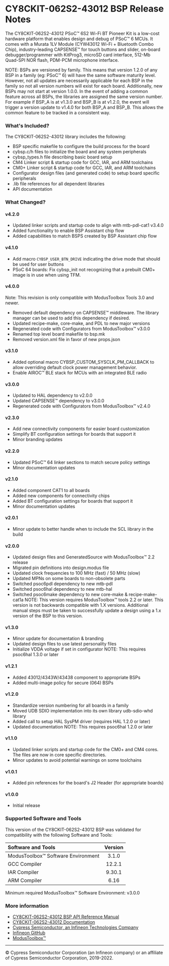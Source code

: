 # CY8CKIT-062S2-43012 BSP Release Notes
The CY8CKIT-062S2-43012 PSoC™ 6S2 Wi-Fi BT Pioneer Kit is a low-cost hardware platform that enables design and debug of PSoC™ 6 MCUs. It comes with a Murata 1LV Module (CYW43012 Wi-Fi + Bluetooth Combo Chip), industry-leading CAPSENSE™ for touch buttons and slider, on-board debugger/programmer with KitProg3, microSD card interface, 512-Mb Quad-SPI NOR flash, PDM-PCM microphone interface.

NOTE: BSPs are versioned by family. This means that version 1.2.0 of any BSP in a family (eg: PSoC™ 6) will have the same software maturity level. However, not all updates are necessarily applicable for each BSP in the family so not all version numbers will exist for each board. Additionally, new BSPs may not start at version 1.0.0. In the event of adding a common feature across all BSPs, the libraries are assigned the same version number. For example if BSP_A is at v1.3.0 and BSP_B is at v1.2.0, the event will trigger a version update to v1.4.0 for both BSP_A and BSP_B. This allows the common feature to be tracked in a consistent way.

### What's Included?
The CY8CKIT-062S2-43012 library includes the following:
* BSP specific makefile to configure the build process for the board
* cybsp.c/h files to initialize the board and any system peripherals
* cybsp_types.h file describing basic board setup
* CM4 Linker script & startup code for GCC, IAR, and ARM toolchains
* CM0+ Linker script & startup code for GCC, IAR, and ARM toolchains
* Configurator design files (and generated code) to setup board specific peripherals
* .lib file references for all dependent libraries
* API documentation

### What Changed?
#### v4.2.0
* Updated linker scripts and startup code to align with mtb-pdl-cat1 v3.4.0
* Added functionality to enable BSP Assistant chip flow
* Added capabilities to match BSPS created by BSP Assistant chip flow
#### v4.1.0
* Add macro `CYBSP_USER_BTN_DRIVE` indicating the drive mode that should be used for user buttons
* PSoC 64 boards: Fix cybsp_init not recognizing that a prebuilt CM0+ image is in use when using TFM.
#### v4.0.0
Note: This revision is only compatible with ModusToolbox Tools 3.0 and newer.
* Removed default dependency on CAPSENSE™ middleware. The library manager can be used to add this dependency if desired.
* Updated recipe-make, core-make, and PDL to new major versions
* Regenerated code with Configurators from ModusToolbox™ v3.0.0
* Renamed top level board makefile to bsp.mk
* Removed version.xml file in favor of new props.json
#### v3.1.0
* Added optional macro CYBSP_CUSTOM_SYSCLK_PM_CALLBACK to allow overriding default clock power management behavior.
* Enable AIROC™ BLE stack for MCUs with an integrated BLE radio
#### v3.0.0
* Updated to HAL dependency to v2.0.0
* Updated CAPSENSE™ dependency to v3.0.0
* Regenerated code with Configurators from ModusToolbox™ v2.4.0
#### v2.3.0
* Add new connectivity components for easier board customization
* Simplify BT configuration settings for boards that support it
* Minor branding updates
#### v2.2.0
* Updated PSoC™ 64 linker sections to match secure policy settings
* Minor documentation updates
#### v2.1.0
* Added component CAT1 to all boards
* Added new components for connectivity chips
* Added BT configuration settings for boards that support it
* Minor documentation updates
#### v2.0.1
* Minor update to better handle when to include the SCL library in the build
#### v2.0.0
* Updated design files and GeneratedSource with ModusToolbox™ 2.2 release
* Migrated pin definitions into design.modus file
* Updated clock frequencies to 100 MHz (fast) / 50 MHz (slow)
* Updated MPNs on some boards to non-obsolete parts
* Switched psoc6pdl dependency to new mtb-pdl
* Switched psoc6hal dependency to new mtb-hal
* Switched psoc6make dependency to new core-make & recipe-make-cat1a
NOTE: This version requires ModusToolbox™ tools 2.2 or later. This version is not backwards compatible with 1.X versions. Additional manual steps must be taken to successfully update a design using a 1.x version of the BSP to this version.
#### v1.3.0
* Minor update for documentation & branding
* Updated design files to use latest personality files
* Initialize VDDA voltage if set in configurator
NOTE: This requires psoc6hal 1.3.0 or later
#### v1.2.1
* Added 43012/4343W/43438 component to appropriate BSPs
* Added multi-image policy for secure (064) BSPs
#### v1.2.0
* Standardize version numbering for all boards in a family
* Moved UDB SDIO implementation into its own library udb-sdio-whd library
* Added call to setup HAL SysPM driver (requires HAL 1.2.0 or later)
* Updated documentation
NOTE: This requires psoc6hal 1.2.0 or later
#### v1.1.0
* Updated linker scripts and startup code for the CM0+ and CM4 cores. The files are now in core specific directories.
* Minor updates to avoid potential warnings on some toolchains
#### v1.0.1
* Added pin references for the board's J2 Header (for appropriate boards)
#### v1.0.0
* Initial release

### Supported Software and Tools
This version of the CY8CKIT-062S2-43012 BSP was validated for compatibility with the following Software and Tools:

| Software and Tools                        | Version |
| :---                                      | :----:  |
| ModusToolbox™ Software Environment        | 3.1.0   |
| GCC Compiler                              | 12.2.1  |
| IAR Compiler                              | 9.30.1  |
| ARM Compiler                              | 6.16    |

Minimum required ModusToolbox™ Software Environment: v3.0.0

### More information
* [CY8CKIT-062S2-43012 BSP API Reference Manual][api]
* [CY8CKIT-062S2-43012 Documentation](http://www.cypress.com/CY8CKIT-062S2-43012)
* [Cypress Semiconductor, an Infineon Technologies Company](http://www.cypress.com)
* [Infineon GitHub](https://github.com/infineon)
* [ModusToolbox™](https://www.cypress.com/products/modustoolbox-software-environment)

[api]: https://infineon.github.io/TARGET_CY8CKIT-062S2-43012/html/modules.html

---
© Cypress Semiconductor Corporation (an Infineon company) or an affiliate of Cypress Semiconductor Corporation, 2019-2022.